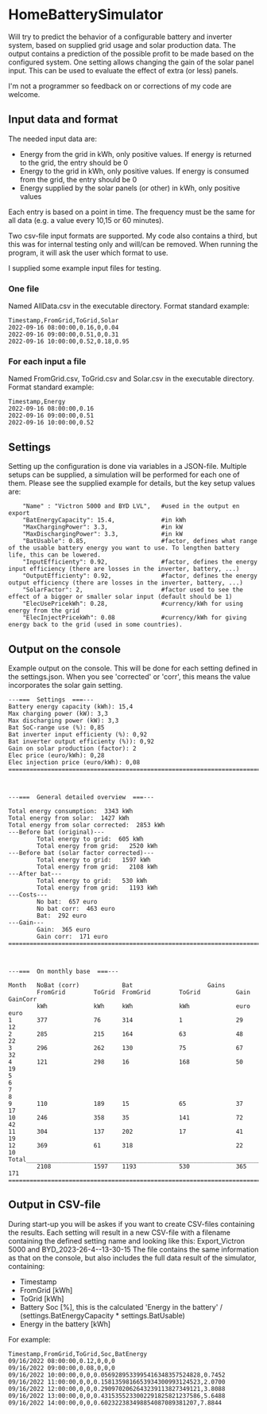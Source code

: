 # HomeBatterySimulator
Will try to predict the behavior of a configurable battery and inverter system, based on supplied grid usage and solar production data.
The output contains a prediction of the possible profit to be made based on the configured system.
One setting allows changing the gain of the solar panel input. This can be used to evaluate the effect of extra (or less) panels.

I'm not a programmer so feedback on or corrections of my code are welcome.

## Input data and format
The needed input data are:
- Energy from the grid in kWh, only positive values. If energy is returned to the grid, the entry should be 0
- Energy to the grid in kWh, only positive values. If energy is consumed from the grid, the entry should be 0
- Energy supplied by the solar panels (or other) in kWh, only positive values

Each entry is based on a point in time. The frequency must be the same for all data (e.g. a value every 10,15 or 60 minutes).

Two csv-file input formats are supported. My code also contains a third, but this was for internal testing only and will/can be removed.
When running the program, it will ask the user which format to use.

I supplied some example input files for testing.
### One file
Named AllData.csv in the executable directory.
Format standard example:
```
Timestamp,FromGrid,ToGrid,Solar
2022-09-16 08:00:00,0.16,0,0.04
2022-09-16 09:00:00,0.51,0,0.31
2022-09-16 10:00:00,0.52,0.18,0.95
```
### For each input a file
Named FromGrid.csv, ToGrid.csv and Solar.csv in the executable directory.
Format standard example:
```
Timestamp,Energy
2022-09-16 08:00:00,0.16
2022-09-16 09:00:00,0.51
2022-09-16 10:00:00,0.52
```
## Settings
Setting up the configuration is done via variables in a JSON-file. Multiple setups can be supplied, a simulation will be performed for each one of them.
Please see the supplied example for details, but the key setup values are:
```
    "Name" : "Victron 5000 and BYD LVL",   #used in the output en export
    "BatEnergyCapacity": 15.4,             #in kWh
    "MaxChargingPower": 3.3,               #in kW
    "MaxDischargingPower": 3.3,            #in kW
    "BatUsable": 0.85,                     #factor, defines what range of the usable battery energy you want to use. To lengthen battery life, this can be lowered.
    "InputEfficienty": 0.92,               #factor, defines the energy input efficiency (there are losses in the inverter, battery, ...)
    "OutputEfficienty": 0.92,              #factor, defines the energy output efficiency (there are losses in the inverter, battery, ...)
    "SolarFactor": 2,                      #factor used to see the effect of a bigger or smaller solar input (default should be 1)
    "ElecUsePricekWh": 0.28,               #currency/kWh for using energy from the grid
    "ElecInjectPricekWh": 0.08             #currency/kWh for giving energy back to the grid (used in some countries).
```

## Output on the console
Example output on the console. This will be done for each setting defined in the settings.json.
When you see 'corrected' or 'corr', this means the value incorporates the solar gain setting.
```
---===  Settings  ===---
Battery energy capacity (kWh): 15,4
Max charging power (kW): 3,3
Max discharging power (kW): 3,3
Bat SoC-range use (%): 0,85
Bat inverter input efficienty (%): 0,92
Bat inverter output efficienty (%)): 0,92
Gain on solar production (factor): 2
Elec price (euro/kWh): 0,28
Elec injection price (euro/kWh): 0,08
====================================================================================



---===  General detailed overview  ===---

Total energy consumption:  3343 kWh
Total energy from solar:  1427 kWh
Total energy from solar corrected:  2853 kWh
---Before bat (original)---
        Total energy to grid:  605 kWh
        Total energy from grid:   2520 kWh
---Before bat (solar factor corrected)---
        Total energy to grid:   1597 kWh
        Total energy from grid:   2108 kWh
---After bat---
        Total energy to grid:   530 kWh
        Total energy from grid:   1193 kWh
---Costs---
        No bat:  657 euro
        No bat corr:  463 euro
        Bat:  292 euro
---Gain---
        Gain:  365 euro
        Gain corr:  171 euro
====================================================================================



---===  On monthly base  ===---

Month   NoBat (corr)            Bat                     Gains
        FromGrid        ToGrid  FromGrid        ToGrid          Gain    GainCorr
        kWh             kWh     kWh             kWh             euro    euro
1       377             76      314             1               29       12
2       285             215     164             63              48       22
3       296             262     130             75              67       32
4       121             298     16              168             50       19
5
6
7
8
9       110             189     15              65              37       17
10      246             358     35              141             72       42
11      304             137     202             17              41       19
12      369             61      318                             22       10
Total_______________________________________________________________________________
        2108            1597    1193            530             365      171
====================================================================================
```

## Output in CSV-file
During start-up you will be askes if you want to create CSV-files containing the results.
Each setting will result in a new CSV-file with a filename containing the defined setting name and looking like this: Export_Victron 5000 and BYD_2023-26-4--13-30-15
The file contains the same information as that on the console, but also includes the full data result of the simulator, containing:
- Timestamp
- FromGrid [kWh]
- ToGrid [kWh]
- Battery Soc [%], this is the calculated 'Energy in the battery' / (settings.BatEnergyCapacity * settings.BatUsable)
- Energy in the battery [kWh]

For example:
```
Timestamp,FromGrid,ToGrid,Soc,BatEnergy
09/16/2022 08:00:00,0.12,0,0,0
09/16/2022 09:00:00,0.08,0,0,0
09/16/2022 10:00:00,0,0,0.0569289533995416348357524828,0.7452
09/16/2022 11:00:00,0,0,0.1581359816653934300993124523,2.0700
09/16/2022 12:00:00,0,0,0.2909702062643239113827349121,3.8088
09/16/2022 13:00:00,0,0,0.4315355233002291825821237586,5.6488
09/16/2022 14:00:00,0,0,0.602322383498854087089381207,7.8844
```

